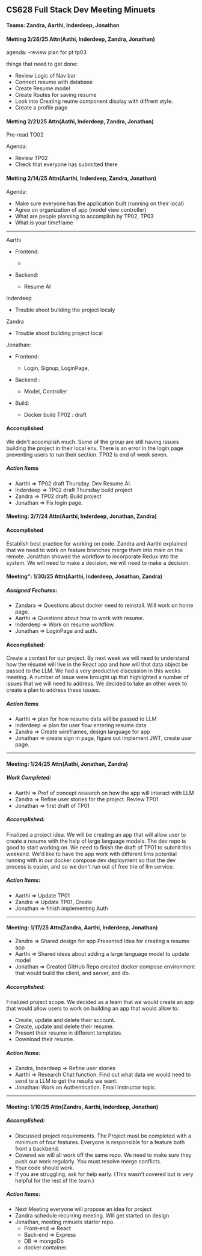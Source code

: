 ## CS628 Full Stack Dev Meeting Minuets
#### Teams: Zandra, Aarthi, Inderdeep, Jonathan

#### Metting 2/28/25 Attn(Aathi, Inderdeep, Zandra, Jonathan)  
agenda: 
-review plan for pt tp03

things that need to get done: 
 
- Review Logic of Nav bar
- Connect resume with database
- Create Resume model
- Create Routes for saving resume
- Look into Creating reume component display with diffrent style.
- Create a profile page

#### Metting 2/21/25 Attn(Aathi, Inderdeep, Zandra, Jonathan)

Pre-read TO02

Agenda:

- Review TP02
- Check that everyone has submitted there 

#### Metting 2/14/25 Attn(Aarthi, Inderdeep, Zandra, Jonathan)

Agenda: 
- Make sure everyone has the application built (running on their local)
- Agree on organization of app (model view controller)
- What are people planning to accomplish by TP02, TP03
- What is your timeframe 

___
Aarthi

- Frontend:

  -

- Backend:

  - Resume AI

Inderdeep

- Trouble shoot building the project localy

Zandra

- Trouble shoot building project local

Jonathan:

  - Frontend:
    - Login, Signup, LoginPage,

  - Backend :

    - Model, Controller

  - Build:
    
    - Docker build
TP02 : draft
    
#### Accomplished
We didn't accomplish much. Some of the group are still having issues building the project in their local env. There is 
an error in the login page preventing users to run their section. TP02 is end of week seven. 

##### *Action Items*                                                           
- Aarthi => TP02 draft Thursday. Dev Resume AI.  
- Inderdeep => TP02 draft Thursday build project
- Zandra => TP02 draft. Build project             
- Jonathan => Fix login page. 

#### Meeting: 2/7/24 Attn(Aarthi, Inderdeep, Jonathan, Zandra)

#### Accomplished
Establish best practice for working on code. Zandra and Aarthi explained that we need to work on feature branches 
merge them into main on the remote. Jonathan showed the workflow to incorporate Redux into the system. We will need to 
make a decision, we will need to make a decision. 


#### Meeting": 1/30/25 Attn(Aarthi, Inderdeep, Jonathan, Zandra)
##### Assigned Fechures: 
- Zandara => Questions about docker need to reinstall. Will work on home page.
- Aarthi => Questions about how to work with resume.
- Inderdeep => Work on resume workflow.
- Jonathan => LoginPage and auth. 

#### Accomplished:
Create a context for our project. By next week we will need to understand how the résumé will live in the React app and how
will that data object be passed to the LLM. We had a very productive discussion in this weeks meeting. A number of issue 
were brought up that highlighted a number of issues that we will need to address. We decided to take an other week to create a plan 
to address these issues. 

##### *Action Items*
- Aarthi => plan for how resume data will be passed to LLM
- Inderdeep => plan for user flow entering resume data
- Zandra => Create wireframes, design language for app
- Jonathan => create sign in page, figure out implement JWT, create user page.  

___
#### Meeting: 1/24/25 Attn(Aathi, Jonathan, Zandra)
##### Work Completed:
  - Aarthi => Prof of concept research on how the app will interact with LLM
  - Zandra => Refine user stories for the project. Review TP01.
  - Jonathan => first draft of TP01
##### Accomplished: 
Finalized a project idea. We will be creating an app that will allow user to create a resume with the help of large language 
models. The dev repo is good to start working on. We need to finish the draft of TP01 to submit this weekend. We'd like to 
have the app work with different llms potential running with in our docker compose dev deployment so that the dev process 
is easier, and so we don't run out of free trie of llm service. 

##### *Action Items*:
  - Aarthi => Update TP01
  - Zandra => Update TP01, Create 
  - Jonathan => finish implementing Auth
____ 
#### Meeting: 1/17/25 Attn(Zandra, Aarthi, Inderdeep, Jonathan)
  - Zandra => Shared design for app Presented Idea for creating a resume app
  - Aarthi => Shared ideas about adding a large language model to update model
  - Jonathan => Created GitHub Repo created docker compose environment that would build the client, and server, and db.

##### Accomplished:
Finalized project scope. We decided as a team that we would create an app that would allow users to work on building an app that would allow to:
  - Create, update and delete their account. 
  - Create, update and delete their resume.
  - Present their resume in different templates.
  - Download their resume.
##### *Action Items*:
  - Zandra, Inderdeep => Refine user stories 
  - Aarthi => Research Chat function. Find out what data we would need to send to a LLM to get the results we want. 
  - Jonathan: Work on Authentication. Email instructor topic.
____

#### Meeting: 1/10/25 Attn(Zandra, Aarthi, Inderdeep, Jonathan)

##### Accomplished:
- Discussed project requirements. The Project must be completed with a minimum of four features. Everyone is responsible for a feature both front a backbend.
- Covered we will all work off the same repo. We need to make sure they push our work regularly. You must resolve merge conflicts.
- Your code should work.
- If you are struggling, ask for help early. (This wasn't covered but is very helpful for the rest of the team.)

##### *Action Items*:
- Next Meeting everyone will propose an idea for project
- Zandra schedule recurring meeting. Will get started on design
- Jonathan, meeting minuets starter repo.
  - Front-end  => React
  - Back-end => Express
  - DB => mongoDb
  - docker container. 
